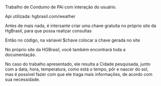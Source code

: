 Trabalho de Condumo de PAi com interação do usuário.

Api utilizada: hgbrasil.com/weather

Antes de mais nada, é intersante criar uma chave gratuita no próprio site da HgBrasil, para que possa realizar consultas

Então no código, na váriavel $chave colocar a chave gerada no site 

No próprio site da HGBrasil, você também encontrará toda a documentação.

No caso do trabalho apresentado, ele resulta a Cidade pesquisada, junto com a data, hora, temperatura, como está o tempo, pôr e nascer do sol,
mas é possível fazer com que ele traga mais informações, de acordo com sua necessidade.


